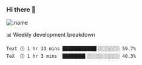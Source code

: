 ### Hi there 👋

<!--
**lv2020/lv2020** is a ✨ _special_ ✨ repository because its `README.md` (this file) appears on your GitHub profile.

Here are some ideas to get you started:

- 🔭 I’m currently working on ...
- 🌱 I’m currently learning ...
- 👯 I’m looking to collaborate on ...
- 🤔 I’m looking for help with ...
- 💬 Ask me about ...
- 📫 How to reach me: ...
- 😄 Pronouns: ...
- ⚡ Fun fact: ...
-->
![:name](https://count.getloli.com/get/@:lv2020)
 <!-- waka-box start -->
📊 Weekly development breakdown
```text
Text 🕓 1 hr 33 mins ████████████▌░░░░░░░░ 59.7%
TeX  🕓 1 hr 3 mins  ████████▍░░░░░░░░░░░░ 40.3%
```
<!-- Powered by https://github.com/YouEclipse/waka-box-go . -->
<!-- waka-box end -->
